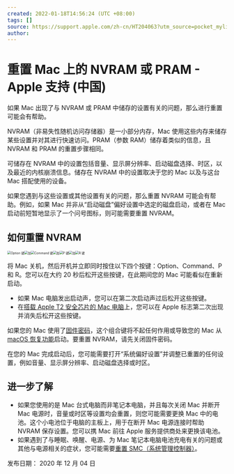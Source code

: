 ```yaml
---
created: 2022-01-18T14:56:24 (UTC +08:00)
tags: []
source: https://support.apple.com/zh-cn/HT204063?utm_source=pocket_mylist
author:
---
```


# 重置 Mac 上的 NVRAM 或 PRAM - Apple 支持 (中国)

如果 Mac 出现了与 NVRAM 或 PRAM 中储存的设置有关的问题，那么进行重置可能会有帮助。

NVRAM（非易失性随机访问存储器）是一小部分内存，Mac 使用这些内存来储存某些设置并对其进行快速访问。PRAM（参数 RAM）储存着类似的信息，且 NVRAM 和 PRAM 的重置步骤相同。

可储存在 NVRAM 中的设置包括音量、显示屏分辨率、启动磁盘选择、时区，以及最近的内核崩溃信息。储存在 NVRAM 中的设置取决于您的 Mac 以及与这台 Mac 搭配使用的设备。

如果您遇到与这些设置或其他设置有关的问题，那么重置 NVRAM 可能会有帮助。例如，如果 Mac 并非从“启动磁盘”偏好设置中选定的磁盘启动，或者在 Mac 启动前短暂地显示了一个问号图标，则可能需要重置 NVRAM。

## 如何重置 NVRAM

<img src="/Users/yangdong/Library/CloudStorage/OneDrive-Personal/Media/Knowledge Base.media/macos-nvram-option-key.png" alt="Option 键" style="zoom:50%;" /><img src="/Users/yangdong/Library/CloudStorage/OneDrive-Personal/Media/Knowledge Base.media/mac-nvram-add-icon.png" alt="加" style="zoom:50%;" /><img src="/Users/yangdong/Library/CloudStorage/OneDrive-Personal/Media/Knowledge Base.media/macos-nvram-command-key.png" alt="Command 键" style="zoom:50%;" /><img src="/Users/yangdong/Library/CloudStorage/OneDrive-Personal/Media/Knowledge Base.media/mac-nvram-add-icon-20220118155105889.png" alt="加" style="zoom:50%;" /><img src="/Users/yangdong/Library/CloudStorage/OneDrive-Personal/Media/Knowledge Base.media/macos-nvram-p-key.png" alt="P 键" style="zoom:50%;" /><img src="/Users/yangdong/Library/CloudStorage/OneDrive-Personal/Media/Knowledge Base.media/mac-nvram-add-icon-20220118155109703.png" alt="加" style="zoom:50%;" /><img src="/Users/yangdong/Library/CloudStorage/OneDrive-Personal/Media/Knowledge Base.media/macos-nvram-r-key.png" alt="R 键" style="zoom:50%;" />

将 Mac 关机，然后开机并立即同时按住以下四个按键：Option、Command、P 和 R。您可以在大约 20 秒后松开这些按键，在此期间您的 Mac 可能看似在重新启动。

- 如果 Mac 电脑发出启动声，您可以在第二次启动声过后松开这些按键。
- 在[搭载 Apple T2 安全芯片的 Mac 电脑](https://support.apple.com/zh-cn/HT208862)上，您可以在 Apple 标志第二次出现并消失后松开这些按键。

如果您的 Mac 使用了[固件密码](https://support.apple.com/zh-cn/HT204455)，这个组合键将不起任何作用或导致您的 Mac 从 [macOS 恢复功能](https://support.apple.com/zh-cn/HT201314)启动。要重置 NVRAM，请先关闭固件密码。

在您的 Mac 完成启动后，您可能需要打开“系统偏好设置”并调整已重置的任何设置，例如音量、显示屏分辨率、启动磁盘选择或时区。

## 进一步了解

- 如果您使用的是 Mac 台式电脑而非笔记本电脑，并且每次关闭 Mac 并断开 Mac 电源时，音量或时区等设置均会重置，则您可能需要更换 Mac 中的电池。这个小电池位于电脑的主板上，用于在断开 Mac 电源连接时帮助 NVRAM 保存设置。您可以携 Mac 前往 Apple 服务提供商处来更换该电池。
- 如果遇到了与睡眠、唤醒、电源、为 Mac 笔记本电脑电池充电有关的问题或其他与电源相关的症状，您可能需要[重置 SMC（系统管理控制器）](http://support.apple.com/zh-cn/HT201295)。

发布日期： 2020 年 12 月 04 日
